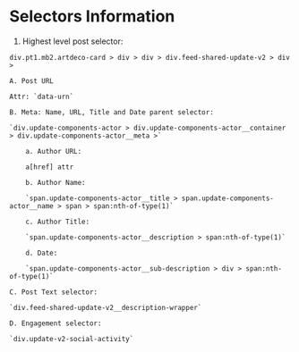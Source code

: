 # Selectors Information

1. Highest level post selector:

`div.pt1.mb2.artdeco-card > div > div > div.feed-shared-update-v2 > div >`

    A. Post URL

    Attr: `data-urn`

    B. Meta: Name, URL, Title and Date parent selector:

    `div.update-components-actor > div.update-components-actor__container > div.update-components-actor__meta >`

        a. Author URL:

        a[href] attr

        b. Author Name:

        `span.update-components-actor__title > span.update-components-actor__name > span > span:nth-of-type(1)`

        c. Author Title:

        `span.update-components-actor__description > span:nth-of-type(1)`

        d. Date:

        `span.update-components-actor__sub-description > div > span:nth-of-type(1)`

    C. Post Text selector:

    `div.feed-shared-update-v2__description-wrapper`

    D. Engagement selector:

    `div.update-v2-social-activity`
